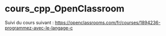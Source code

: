 # cours_cpp_OpenClassroom
Suivi du cours suivant : https://openclassrooms.com/fr/courses/1894236-programmez-avec-le-langage-c 
